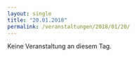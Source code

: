 ```yaml
---
layout: single
title: "20.01.2018"
permalink: /veranstaltungen/2018/01/20/
---
```


Keine Veranstaltung an diesem Tag.
